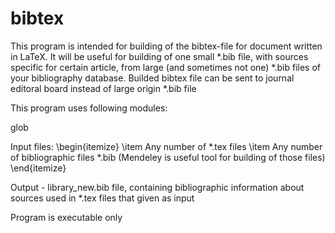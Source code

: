 # bibtex
This program is intended for building of the bibtex-file for document written in LaTeX.
It will be useful for building of one small *.bib file, with sources specific for certain article,
from large (and sometimes not one) *.bib files of your bibliography database. Builded bibtex file
can be sent to journal editoral board instead of large origin *.bib file

This program uses following modules:

glob

Input files:
\\begin{itemize}
\item Any number of *.tex files
\item Any number of bibliographic files *.bib (Mendeley is useful tool for building of those files)
\end{itemize}

Output - library_new.bib file, containing bibliographic information about sources used in *.tex files that given as input

Program is executable only
